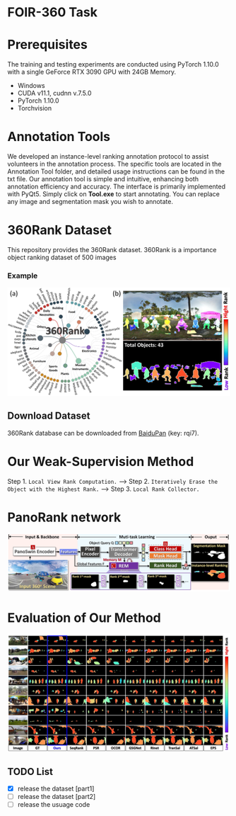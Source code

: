 # FOIR-360 Task
# Prerequisites
The training and testing experiments are conducted using PyTorch 1.10.0 with a single GeForce RTX 3090 GPU with 24GB Memory.
* Windows
* CUDA v11.1, cudnn v.7.5.0
* PyTorch 1.10.0
* Torchvision

# Annotation Tools
 We developed an instance-level ranking annotation protocol to assist volunteers in the annotation process. The specific tools are located in the Annotation Tool folder, and detailed usage instructions can be found in the txt file.
 Our annotation tool is simple and intuitive, enhancing both annotation efficiency and accuracy. The interface is primarily implemented with PyQt5. Simply click on **Tool.exe** to start annotating. You can replace any image and segmentation mask you wish to annotate.

# 360Rank Dataset

This repository provides the 360Rank dataset.
360Rank is a importance object ranking dataset of 500 images

### Example

<div align=center><img src="./dataset.png"/></div>

## Download Dataset
360Rank database can be downloaded from  [BaiduPan](https://pan.baidu.com/s/1uZMRJR77ekIXTe14316xPQ?pwd=rqi7) (key: rqi7).

# Our Weak-Supervision Method
Step 1. `Local View Rank Computation.` --> Step 2. `Iteratively Erase the Object with the Highest Rank.` --> Step 3. `Local Rank Collector.`

# PanoRank network
<div align=center><img src="./net.png"/></div>

# Evaluation of Our Method
<div align=center><img src="./res.png"/></div>

## TODO List
- [x] release the dataset [part1]
- [ ] release the dataset [part2]
- [ ] release the usuage code
